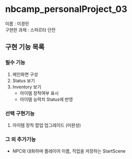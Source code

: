 # nbcamp_personalProject_03  
이름 : 이경민  
구현한 과제 : 스파르타 던전  

## 구현 기능 목록  
### 필수 기능  
1. 메인화면 구성
2. Status 보기
3. Inventory 보기
   - 아이템 장착여부 표시
   - 아이템 능력치 Status에 반영

### 선택 구현기능  
1. 아이템 장착 팝업 업그레이드 (미완성)

### 그 외 추가기능  
- NPC와 대화하며 플레이어 이름, 직업을 저장하는 StartScene
  
